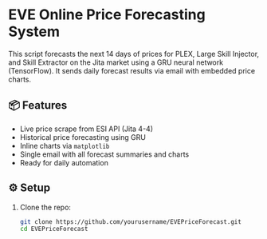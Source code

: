 # EVE Online Price Forecasting System

This script forecasts the next 14 days of prices for PLEX, Large Skill Injector, and Skill Extractor on the Jita market using a GRU neural network (TensorFlow). It sends daily forecast results via email with embedded price charts.

## 📦 Features

- Live price scrape from ESI API (Jita 4-4)
- Historical price forecasting using GRU
- Inline charts via `matplotlib`
- Single email with all forecast summaries and charts
- Ready for daily automation

## ⚙️ Setup

1. Clone the repo:
   ```bash
   git clone https://github.com/yourusername/EVEPriceForecast.git
   cd EVEPriceForecast